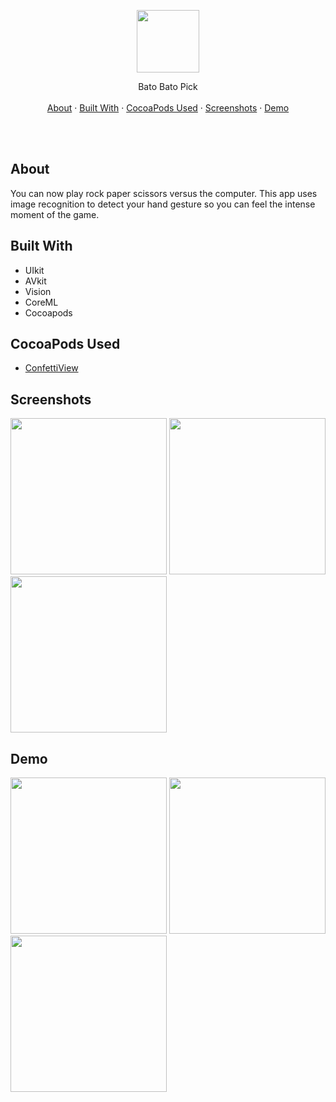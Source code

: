 

<p align="center">
  <p align="center">
    <img src="https://github.com/jarvizconde1/BBP/assets/102355807/45b4115b-3d45-4532-a958-4eab26e89523" width="100" height="100">



  <p align="center">
  Bato Bato Pick
    <br />
    <br />
    <a href="#about">About</a>
    ·
    <a href="#built-with">Built With</a>
    ·
    <a href="#cocoapods-used">CocoaPods Used</a>
    ·
    <a href="#screenshots">Screenshots</a>
    ·
    <a href="#demo">Demo</a>
  </p>
</p>

<br />
<br />



## About
                                 
You can now play rock paper scissors versus the computer. This app uses image recognition to detect your hand gesture so you can feel the intense moment of the game.

## Built With
* UIkit
* AVkit
* Vision
* CoreML
* Cocoapods


## CocoaPods Used
* [ConfettiView][1]


[1]: https://cocoapods.org/pods/ConfettiView



## Screenshots

<img src="https://github.com/jarvizconde1/BBP/assets/102355807/adedd3c8-c5f3-4c0e-82be-24d5e65db7a5" width="250" >
<img src="https://github.com/jarvizconde1/BBP/assets/102355807/3fa668ea-ca51-4545-9ff1-74c10141e742" width="250" >
<img src="https://github.com/jarvizconde1/BBP/assets/102355807/0561695b-9662-42d8-892e-36cea97725d0" width="250" >



## Demo




<img src="https://github.com/jarvizconde1/BBP/assets/102355807/a2db88b3-866a-4b1d-9a23-fad844854b39" width="250"/>



<img src="https://github.com/jarvizconde1/BBP/assets/102355807/9abfafe3-8b17-4953-9a1a-b8ecda58083d" width="250"/>


<img src="https://github.com/jarvizconde1/BBP/assets/102355807/7013e85b-1e82-4ee7-b4ff-6d3e00c60258" width="250"/>

